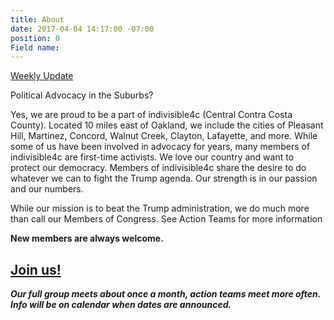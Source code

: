```yaml
---
title: About
date: 2017-04-04 14:17:00 -07:00
position: 0
Field name: 
---
```


[Weekly Update](https://m.facebook.com/notes/indivisible-central-contra-costa-county/weekly-update-and-calls-to-action-57/839103539562264/)

Political Advocacy in the Suburbs?

Yes, we are proud to be a part of indivisible4c (Central Contra Costa County). Located 10 miles east of Oakland, we include the cities of Pleasant Hill, Martinez, Concord, Walnut Creek, Clayton, Lafayette, and more. While some of us have been involved in advocacy for years, many members of indivisible4c are first-time activists. We love our country and want to protect our democracy. Members of indivisible4c share the desire to do whatever we can to fight the Trump agenda. Our strength is in our passion and our numbers.

While our mission is to beat the Trump administration, we do much more than call our Members of Congress. See Action Teams for more information

**New members are always welcome.**

## [Join us!](https://www.facebook.com/groups/413800492297720/)

***Our full group meets about once a month, action teams meet more often. Info will be on calendar when dates are announced.***